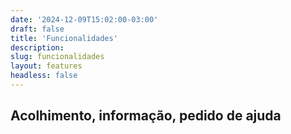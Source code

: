 ```yaml
---
date: '2024-12-09T15:02:00-03:00'
draft: false
title: 'Funcionalidades'
description:
slug: funcionalidades
layout: features
headless: false
---
```


## Acolhimento, informação, pedido de ajuda
